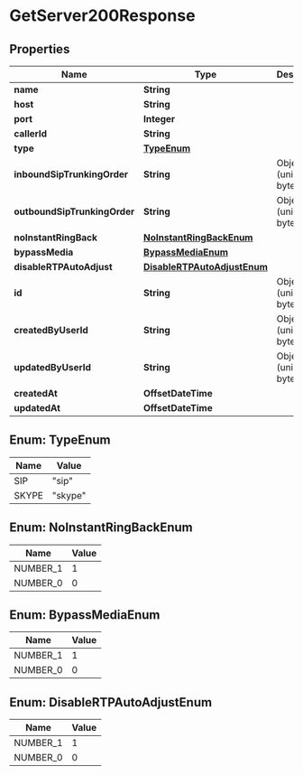 

# GetServer200Response


## Properties

| Name | Type | Description | Notes |
|------------ | ------------- | ------------- | -------------|
|**name** | **String** |  |  |
|**host** | **String** |  |  |
|**port** | **Integer** |  |  |
|**callerId** | **String** |  |  [optional] |
|**type** | [**TypeEnum**](#TypeEnum) |  |  |
|**inboundSipTrunkingOrder** | **String** | ObjectId (unique 12 bytes ID) |  [optional] |
|**outboundSipTrunkingOrder** | **String** | ObjectId (unique 12 bytes ID) |  [optional] |
|**noInstantRingBack** | [**NoInstantRingBackEnum**](#NoInstantRingBackEnum) |  |  [optional] |
|**bypassMedia** | [**BypassMediaEnum**](#BypassMediaEnum) |  |  [optional] |
|**disableRTPAutoAdjust** | [**DisableRTPAutoAdjustEnum**](#DisableRTPAutoAdjustEnum) |  |  [optional] |
|**id** | **String** | ObjectId (unique 12 bytes ID) |  [optional] |
|**createdByUserId** | **String** | ObjectId (unique 12 bytes ID) |  [optional] |
|**updatedByUserId** | **String** | ObjectId (unique 12 bytes ID) |  [optional] |
|**createdAt** | **OffsetDateTime** |  |  [optional] |
|**updatedAt** | **OffsetDateTime** |  |  [optional] |



## Enum: TypeEnum

| Name | Value |
|---- | -----|
| SIP | &quot;sip&quot; |
| SKYPE | &quot;skype&quot; |



## Enum: NoInstantRingBackEnum

| Name | Value |
|---- | -----|
| NUMBER_1 | 1 |
| NUMBER_0 | 0 |



## Enum: BypassMediaEnum

| Name | Value |
|---- | -----|
| NUMBER_1 | 1 |
| NUMBER_0 | 0 |



## Enum: DisableRTPAutoAdjustEnum

| Name | Value |
|---- | -----|
| NUMBER_1 | 1 |
| NUMBER_0 | 0 |



